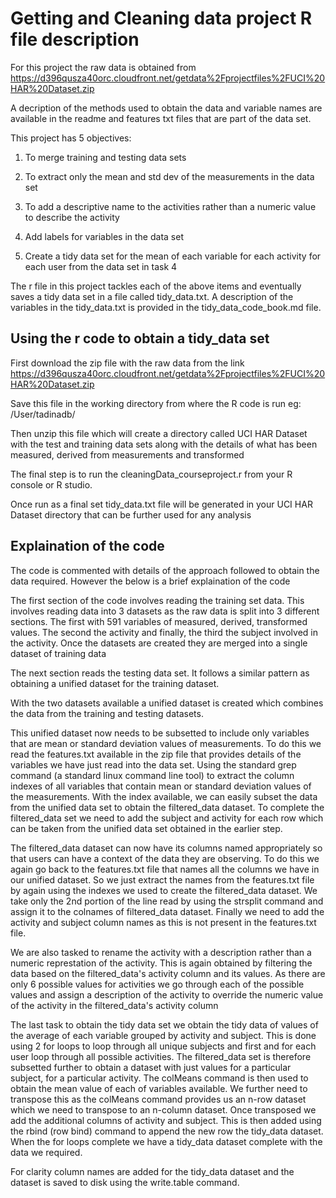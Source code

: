 # Getting and Cleaning data project R file description

For this project the raw data is obtained from https://d396qusza40orc.cloudfront.net/getdata%2Fprojectfiles%2FUCI%20HAR%20Dataset.zip 

A decription of the methods used to obtain the data and variable names are available in the readme and features txt files that are part of the data set.


This project has 5 objectives:

1) To merge training and testing data sets

2) To extract only the mean and std dev of the measurements in the data set

3) To add a descriptive name to the activities rather than a numeric value to describe the activity

4) Add labels for variables in the data set

5) Create a tidy data set for the mean of each variable for each activity for each user from the data set in task 4

The r file in this project tackles each of the above items and eventually saves a tidy data set in a file called tidy_data.txt.
A description of the variables in the tidy_data.txt is provided in the tidy_data_code_book.md file.

## Using the r code to obtain a tidy_data set

First download the zip file with the raw data from the link https://d396qusza40orc.cloudfront.net/getdata%2Fprojectfiles%2FUCI%20HAR%20Dataset.zip 

Save this file in the working directory from where the R code is run eg: /User/tadinadb/

Then unzip this file which will create a directory called UCI HAR Dataset with the test and training data sets along with
the details of what has been measured, derived from measurements and transformed

The final step is to run the cleaningData_courseproject.r from your R console or R studio.

Once run as a final set tidy_data.txt file will be generated in your UCI HAR Dataset directory that can be further used for any analysis

## Explaination of the code

The code is commented with details of the approach followed to obtain the data required. However the below is a brief explaination
of the code

The first section of the code involves reading the training set data. This involves reading data into 3 datasets as the raw data
is split into 3 different sections. The first with 591 variables of measured, derived, transformed values. The second the activity
and finally, the third the subject involved in the activity. Once the datasets are created they are merged into a single dataset
of training data

The next section reads the testing data set. It follows a similar pattern as obtaining a unified dataset for the training dataset.


With the two datasets available a unified dataset is created which combines the data from the training and testing datasets.

This unified dataset now needs to be subsetted to include only variables that are mean or standard deviation values of measurements.
To do this we read the features.txt available in the zip file that provides details of the variables we have just read into the data set.
Using the standard grep command (a standard linux command line tool) to extract the column indexes of all variables that contain
mean or standard deviation values of the measurements. With the index available, we can easily subset the data from the unified data set
to obtain the filtered_data dataset. To complete the filtered_data set we need to add the subject and activity for each row which
can be taken from the unified data set obtained in the earlier step.

The filtered_data dataset can now have its columns named appropriately so that users can have a context of the data they are observing.
To do this we again go back to the features.txt file that names all the columns we have in our unified dataset. So we just extract
the names from the features.txt file by again using the indexes we used to create the filtered_data dataset. We take only the 2nd 
portion of the line read by using the strsplit command and assign it to the colnames of filtered_data dataset. Finally we need to
add the activity and subject column names as this is not present in the features.txt file.

We are also tasked to rename the activity with a description rather than a numeric represtation of the activity. This is again
obtained by filtering the data based on the filtered_data's activity column and its values. As there are only 6 possible values 
for activities we go through each of the possible values and assign a description of the activity to override the numeric value
of the activity in the filtered_data's activity column

The last task to obtain the tidy data set we obtain the tidy data of values of the average of each variable grouped by activity
and subject. This is done using 2 for loops to loop through all unique subjects and first and for each user loop through all possible
activities. The filtered_data set is therefore subsetted further to obtain a dataset with just values for a particular subject, for 
a particular activity. The colMeans command is then used to obtain the mean value of each of variables available. We further 
need to transpose this as the colMeans command provides us an n-row dataset which we need to transpose to an n-column dataset.
Once transposed we add the additional columns of activity and subject. This is then added using the rbind (row bind) command to append
the new row the tidy_data dataset. When the for loops complete we have a tidy_data dataset complete with the data we required.

For clarity column names are added for the tidy_data dataset and the dataset is saved to disk using the write.table command.
